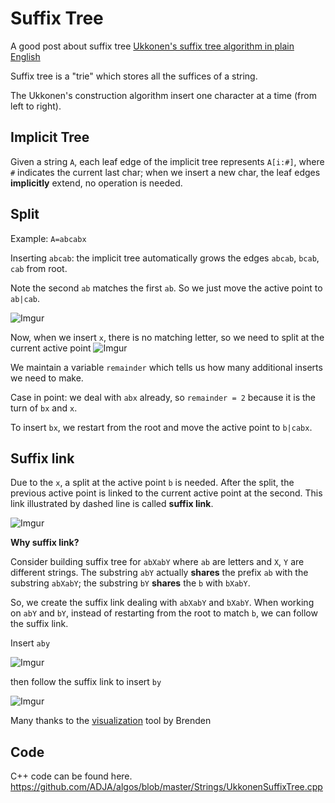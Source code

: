 Suffix Tree
===

A good post about suffix tree
[Ukkonen's suffix tree algorithm in plain English](https://stackoverflow.com/questions/9452701/ukkonens-suffix-tree-algorithm-in-plain-english)

Suffix tree is a "trie" which stores all the suffices of a string.

The Ukkonen's construction algorithm insert one character at a time (from left to right).

Implicit Tree
---
Given a string `A`, each leaf edge of the implicit tree represents `A[i:#]`, where `#` indicates the current last char; when we insert a new char, the leaf edges **implicitly** extend, no operation is needed.

Split
---
Example: `A=abcabx`

Inserting `abcab`: the implicit tree automatically grows the edges `abcab`, `bcab`, `cab` from root.

Note the second `ab` matches the first `ab`. So we just move the active point to `ab|cab`.

![Imgur](https://i.imgur.com/n7c2xx8.png)

Now, when we insert `x`, there is no matching letter, so we need to split at the current active point
![Imgur](https://i.imgur.com/BGIgKA5.png)

We maintain a variable `remainder` which tells us how many additional inserts we need to make.

Case in point: we deal with `abx` already, so `remainder = 2` because it is the turn of `bx` and `x`.

To insert `bx`, we restart from the root and move the active point to `b|cabx`.

Suffix link
---
Due to the `x`, a split at the active point `b` is needed. After the split, the previous active point is linked to the current active point at the second. This link illustrated by dashed line is called **suffix link**.

![Imgur](https://i.imgur.com/EmRp5Rf.png)


**Why suffix link?**

Consider building suffix tree for `abXabY` where `ab` are letters and `X`, `Y` are different strings. The substring `abY` actually **shares** the prefix `ab` with the substring `abXabY`; the substring `bY` **shares** the `b` with `bXabY`.

So, we create the suffix link dealing with `abXabY` and `bXabY`. 
When working on `abY` and `bY`, instead of restarting from the root to match `b`, we can follow the suffix link.

Insert `aby`

![Imgur](https://i.imgur.com/3OtL7xK.png)

then follow the suffix link to insert `by`

![Imgur](https://i.imgur.com/nr6LGOa.png)

Many thanks to the [visualization](http://brenden.github.io/ukkonen-animation/) tool by Brenden

Code
---
C++ code can be found here.
https://github.com/ADJA/algos/blob/master/Strings/UkkonenSuffixTree.cpp
